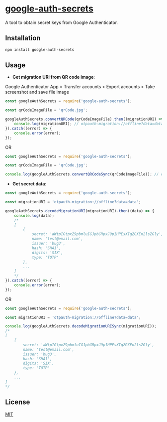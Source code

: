 # [google-auth-secrets](https://github.com/bug3/google-auth-secrets)

A tool to obtain secret keys from Google Authenticator.

## Installation

```bash
npm install google-auth-secrets
```

## Usage

-   **Get migration URI from QR code image**:

Google Authenticator App > Transfer accounts > Export accounts > Take screenshot and save file image

```javascript
const googleAuthSecrets = require('google-auth-secrets');

const qrCodeImageFile = 'qrCode.jpg';

googleAuthSecrets.convertQRCode(qrCodeImageFile).then((migrationURI) => {
    console.log(migrationURI); // otpauth-migration://offline?data=data
}).catch((error) => {
    console.error(error);
});
```
OR

```javascript
const googleAuthSecrets = require('google-auth-secrets');

const qrCodeImageFile = 'qrCode.jpg';

console.log(googleAuthSecrets.convertQRCodeSync(qrCodeImageFile)); // otpauth-migration://offline?data=data
```

-   **Get secret data**:

```javascript
const googleAuthSecrets = require('google-auth-secrets');

const migrationURI = 'otpauth-migration://offline?data=data';

googleAuthSecrets.decodeMigrationURI(migrationURI).then((data) => {
    console.log(data);
    /*
    [
        {
            secret: 'aWtpIGtpxZ9pbmluIGJpbGRpxJ9pIHPEsXIgZGXEn2lsZGly',
            name: 'test@email.com',
            issuer: 'bug3',
            hash: 'SHA1',
            digits: 'SIX',
            type: 'TOTP'
        },
        ...
    ]
    */
}).catch((error) => {
    console.error(error);
});
```

OR

```javascript
const googleAuthSecrets = require('google-auth-secrets');

const migrationURI = 'otpauth-migration://offline?data=data';

console.log(googleAuthSecrets.decodeMigrationURISync(migrationURI));
/*
[
    {
        secret: 'aWtpIGtpxZ9pbmluIGJpbGRpxJ9pIHPEsXIgZGXEn2lsZGly',
        name: 'test@email.com',
        issuer: 'bug3',
        hash: 'SHA1',
        digits: 'SIX',
        type: 'TOTP'
    },
    ...
]
*/
```

## License

[MIT](https://choosealicense.com/licenses/mit/)
